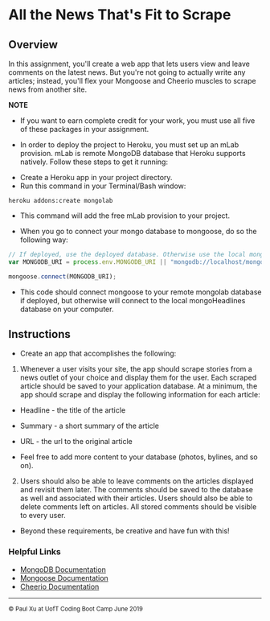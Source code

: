 # All the News That's Fit to Scrape

## Overview

In this assignment, you'll create a web app that lets users view and leave comments on the latest news. But you're not going to actually write any articles; instead, you'll flex your Mongoose and Cheerio muscles to scrape news from another site.


**NOTE**
* If you want to earn complete credit for your work, you must use all five of these packages in your assignment.

* In order to deploy the project to Heroku, you must set up an mLab provision. mLab is remote MongoDB database that Heroku supports natively. Follow these steps to get it running:
- Create a Heroku app in your project directory.
- Run this command in your Terminal/Bash window:

`heroku addons:create mongolab`

- This command will add the free mLab provision to your project.
* When you go to connect your mongo database to mongoose, do so the following way:

```js
// If deployed, use the deployed database. Otherwise use the local mongoHeadlines database
var MONGODB_URI = process.env.MONGODB_URI || "mongodb://localhost/mongoHeadlines";

mongoose.connect(MONGODB_URI);
```

* This code should connect mongoose to your remote mongolab database if deployed, but otherwise will connect to the local mongoHeadlines database on your computer.

## Instructions

* Create an app that accomplishes the following:

1. Whenever a user visits your site, the app should scrape stories from a news outlet of your choice and display them for the user. Each scraped article should be saved to your application database. At a minimum, the app should scrape and display the following information for each article:

* Headline - the title of the article

* Summary - a short summary of the article

* URL - the url to the original article

* Feel free to add more content to your database (photos, bylines, and so on).

2. Users should also be able to leave comments on the articles displayed and revisit them later. The comments should be saved to the database as well and associated with their articles. Users should also be able to delete comments left on articles. All stored comments should be visible to every user.

* Beyond these requirements, be creative and have fun with this!

### Helpful Links

* [MongoDB Documentation](https://docs.mongodb.com/manual/)
* [Mongoose Documentation](http://mongoosejs.com/docs/api.html)
* [Cheerio Documentation](https://github.com/cheeriojs/cheerio)


---
<sub> &copy; Paul Xu at UofT Coding Boot Camp June 2019 </sub>


